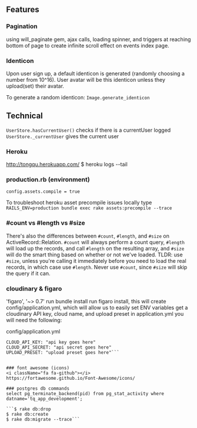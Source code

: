 ## Features

### Pagination
using will_paginate gem, ajax calls, loading spinner, and triggers at reaching bottom of page to create infinite scroll effect on events index page.

### Identicon
Upon user sign up, a default identicon is generated (randomly choosing a number from 10^16). User avatar will be this identicon unless they upload(set) their avatar.

To generate a random identicon:
`Image.generate_identicon`

## Technical

`UserStore.hasCurrentUser()` checks if there is a currentUser logged
`UserStore._currentUser` gives the current user

### Heroku
http://tongqu.herokuapp.com/
$ heroku logs --tail

### production.rb (environment)
`config.assets.compile = true`

To troubleshoot heroku asset precompile issues locally type `RAILS_ENV=production bundle exec rake assets:precompile --trace`


### #count vs #length vs #size
There's also the differences between `#count`, `#length`, and `#size` on ActiveRecord::Relation. `#count` will always perform a count query, `#length` will load up the records, and call `#length` on the resulting array, and `#size` will do the smart thing based on whether or not we've loaded. TLDR: use `#size`, unless you're calling it immediately before you need to load the real records, in which case use `#length`. Never use `#count`, since `#size` will skip the query if it can.


### cloudinary & figaro
'figaro', '~> 0.7'
run bundle install
run figaro install, this will create config/application.yml, which will allow us to easily set ENV variables
get a cloudinary API key, cloud name, and upload preset
in application.yml you will need the following:

config/application.yml
```CLOUD_NAME: "cloud name goes here"
CLOUD_API_KEY: "api key goes here"
CLOUD_API_SECRET: "api secret goes here"
UPLOAD_PRESET: "upload preset goes here"```


### font awesome (icons)
<i className="fa fa-github"></i>
https://fortawesome.github.io/Font-Awesome/icons/

### postgres db commands
select pg_terminate_backend(pid) from pg_stat_activity where datname='tq_app_development';

```$ rake db:drop
$ rake db:create
$ rake db:migrate --trace```
